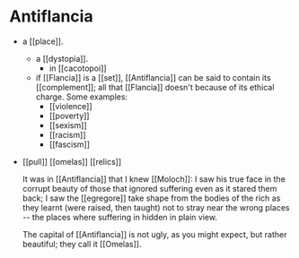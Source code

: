 # Antiflancia
- a [[place]].
	- a [[dystopia]].
		- in [[cacotopoi]]
	- if [[Flancia]] is a [[set]], [[Antiflancia]] can be said to contain its [[complement]]; all that [[Flancia]] doesn't because of its ethical charge. Some examples:
		- [[violence]]
		- [[poverty]]
		- [[sexism]]
		- [[racism]]
		- [[fascism]]
- [[pull]] [[omelas]] [[relics]]
  
  It was in [[Antiflancia]] that I knew [[Moloch]]: I saw his true face in the corrupt beauty of those that ignored suffering even as it stared them back; I saw the [[egregore]] take shape from the bodies of the rich as they learnt (were raised, then taught) not to stray near the wrong places -- the places where suffering in hidden in plain view.
  
  The capital of [[Antiflancia]] is not ugly, as you might expect, but rather beautiful; they call it [[Omelas]].